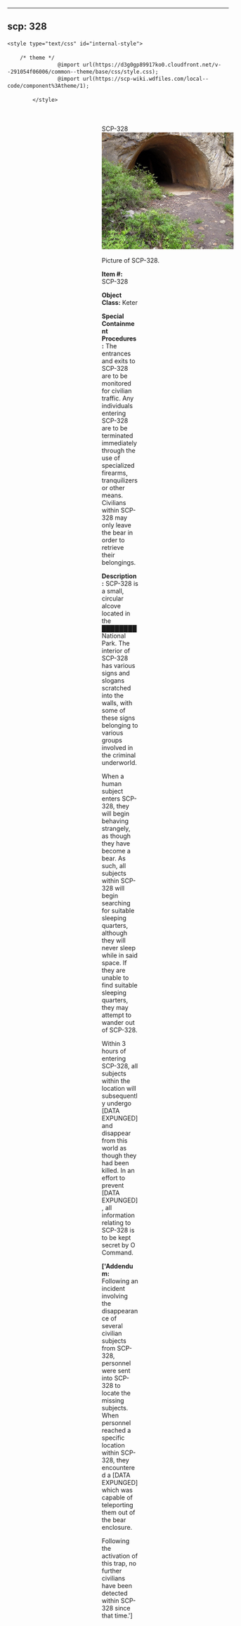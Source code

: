 
---
scp: 328
---

<head>
    <title>328 - SCP Foundation</title>
    
    <style type="text/css" id="internal-style">
                
        /* theme */
                    @import url(https://d3g0gp89917ko0.cloudfront.net/v--291054f06006/common--theme/base/css/style.css);
                    @import url(https://scp-wiki.wdfiles.com/local--code/component%3Atheme/1);
            
            </style>
<style>
iframe.scpnet-interwiki-frame { height: 0; }
</style>

</head>

<div id="main-content" style="margin: 50px 206px 20px 215px;">
<div id="action-area-top"></div>
<div id="page-title">SCP-328</div>
<div id="page-content">
<div style="text-align: right;"></div>
<div class="scp-image-block block-right" style="width:300px;"><img src="https://raw.githubusercontent.com/lucmaki/this-scp-does-not-exist/main/imgs/328.png" style="width:300px;" alt="328.jpg" class="image">
<div class="scp-image-caption" style="width:300px;">
<p>Picture of SCP-328.</p>
</div>
</div>
<p><strong>Item #:</strong> SCP-328</p>
<p><strong>Object Class:</strong> Keter</p>
<p><strong>Special Containment Procedures:</strong> The entrances and exits to SCP-328 are to be monitored for civilian traffic. Any individuals entering SCP-328 are to be terminated immediately through the use of specialized firearms, tranquilizers or other means. Civilians within SCP-328 may only leave the bear in order to retrieve their belongings.</p>
<p><strong>Description:</strong> SCP-328 is a small, circular alcove located in the ████████ National Park. The interior of SCP-328 has various signs and slogans scratched into the walls, with some of these signs belonging to various groups involved in the criminal underworld.</p><p>When a human subject enters SCP-328, they will begin behaving strangely, as though they have become a bear. As such, all subjects within SCP-328 will begin searching for suitable sleeping quarters, although they will never sleep while in said space. If they are unable to find suitable sleeping quarters, they may attempt to wander out of SCP-328.</p><p>Within 3 hours of entering SCP-328, all subjects within the location will subsequently undergo [DATA EXPUNGED] and disappear from this world as though they had been killed. In an effort to prevent [DATA EXPUNGED], all information relating to SCP-328 is to be kept secret by O Command.</p>
<p> <strong>['Addendum:</strong> Following an incident involving the disappearance of several civilian subjects from SCP-328, personnel were sent into SCP-328 to locate the missing subjects. When personnel reached a specific location within SCP-328, they encountered a [DATA EXPUNGED] which was capable of teleporting them out of the bear enclosure.</p><p>Following the activation of this trap, no further civilians have been detected within SCP-328 since that time.']</p>

<div class="footer-wikiwalk-nav">
<div style="text-align: center;">
</div>
</div>
</div>
</div>
</div>